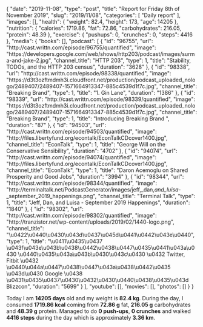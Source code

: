 {
    "date": "2019-11-08",
    "type": "post",
    "title": "Report for Friday 8th of November 2019",
    "slug": "2019\/11\/08",
    "categories": [
        "Daily report"
    ],
    "images": [],
    "health": {
        "weight": 82.4,
        "height": 173,
        "age": 14205
    },
    "nutrition": {
        "calories": 1719.86,
        "fat": 72.86,
        "carbohydrates": 216.05,
        "protein": 48.39
    },
    "exercise": {
        "pushups": 0,
        "crunches": 0,
        "steps": 4416
    },
    "media": {
        "books": [],
        "podcast": [
            {
                "id": "96755",
                "url": "http:\/\/cast.writtn.com\/episode\/96755\/quantified",
                "image": "https:\/\/developers.google.com\/web\/shows\/http203\/podcast\/images\/surma-and-jake-2.jpg",
                "channel_title": "HTTP 203",
                "type": 1,
                "title": "Stability, TODOs, and the HTTP 203 census",
                "duration": "3628"
            },
            {
                "id": "98338",
                "url": "http:\/\/cast.writtn.com\/episode\/98338\/quantified",
                "image": "https:\/\/d3t3ozftmdmh3i.cloudfront.net\/production\/podcast_uploaded_nologo\/2489407\/2489407-1571664913347-885c4539d1f7c.jpg",
                "channel_title": "Breaking Brand",
                "type": 1,
                "title": "1. Gin Lane",
                "duration": "1386"
            },
            {
                "id": "98339",
                "url": "http:\/\/cast.writtn.com\/episode\/98339\/quantified",
                "image": "https:\/\/d3t3ozftmdmh3i.cloudfront.net\/production\/podcast_uploaded_nologo\/2489407\/2489407-1571664913347-885c4539d1f7c.jpg",
                "channel_title": "Breaking Brand",
                "type": 1,
                "title": "Introducing Breaking Brand ",
                "duration": "87"
            },
            {
                "id": "94503",
                "url": "http:\/\/cast.writtn.com\/episode\/94503\/quantified",
                "image": "http:\/\/files.libertyfund.org\/econtalk\/EconTalkCDcover1400.jpg",
                "channel_title": "EconTalk",
                "type": 1,
                "title": "George Will on the Conservative Sensibility",
                "duration": "4702"
            },
            {
                "id": "94074",
                "url": "http:\/\/cast.writtn.com\/episode\/94074\/quantified",
                "image": "http:\/\/files.libertyfund.org\/econtalk\/EconTalkCDcover1400.jpg",
                "channel_title": "EconTalk",
                "type": 1,
                "title": "Daron Acemoglu on Shared Prosperity and Good Jobs",
                "duration": "3994"
            },
            {
                "id": "98344",
                "url": "http:\/\/cast.writtn.com\/episode\/98344\/quantified",
                "image": "http:\/\/terminaltalk.net\/PodcastGenerator\/images\/jeff,_dan,_and_luisa_-_september_2019_happenings.png",
                "channel_title": "Terminal Talk",
                "type": 1,
                "title": "Jeff, Dan, and Luisa - September 2019 Happenings",
                "duration": "1840"
            },
            {
                "id": "98302",
                "url": "http:\/\/cast.writtn.com\/episode\/98302\/quantified",
                "image": "http:\/\/tranzistor.net\/wp-content\/uploads\/2019\/02\/1440-logo.png",
                "channel_title": "\u0422\u0440\u0430\u043d\u0437\u045d\u0441\u0442\u043e\u0440",
                "type": 1,
                "title": "\u0411\u0435\u0437 \u043f\u043e\u043b\u0438\u0442\u0438\u0447\u0435\u0441\u043a\u0430 \u0440\u0435\u043a\u043b\u0430\u043c\u0430 \u0432 Twitter, Fitbit \u0432 \u0440\u044a\u0447\u0438\u0447\u043a\u0438\u0442\u0435 \u043d\u0430 Google \u0438 \u0431\u0435\u0437\u0430\u0432\u0430\u0440\u0438\u0435\u043d Blizzcon",
                "duration": "5699"
            }
        ],
        "youtube": [],
        "movies": [],
        "photos": []
    }
}

Today I am <strong>14205 days</strong> old and my weight is <strong>82.4 kg</strong>. During the day, I consumed <strong>1719.86 kcal</strong> coming from <strong>72.86 g</strong> fat, <strong>216.05 g</strong> carbohydrates and <strong>48.39 g</strong> protein. Managed to do <strong>0 push-ups</strong>, <strong>0 crunches</strong> and walked <strong>4416 steps</strong> during the day which is approximately <strong>3.36 km</strong>.
